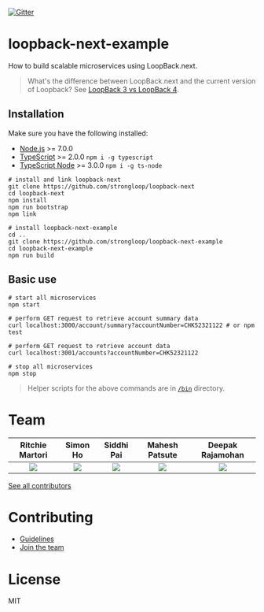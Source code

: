[![Gitter](https://img.shields.io/gitter/room/nwjs/nw.js.svg)](https://gitter.im/strongloop/loopback)

# loopback-next-example

How to build scalable microservices using LoopBack.next.

> What's the difference between LoopBack.next and the current version of
> Loopback? See [LoopBack 3 vs LoopBack 4](https://github.com/strongloop/loopback-next/wiki/FAQ#loopback-3-vs-loopback-4).

## Installation

Make sure you have the following installed:

- [Node.js](https://nodejs.org/en/download/) >= 7.0.0
- [TypeScript](https://www.typescriptlang.org/index.html#download-links) >= 2.0.0 `npm i -g typescript`
- [TypeScript Node](https://github.com/TypeStrong/ts-node#installation) >= 3.0.0 `npm i -g ts-node`

```shell
# install and link loopback-next
git clone https://github.com/strongloop/loopback-next
cd loopback-next
npm install
npm run bootstrap
npm link

# install loopback-next-example
cd ..
git clone https://github.com/strongloop/loopback-next-example
cd loopback-next-example
npm run build
```

## Basic use

```shell
# start all microservices
npm start

# perform GET request to retrieve account summary data
curl localhost:3000/account/summary?accountNumber=CHK52321122 # or npm test

# perform GET request to retrieve account data
curl localhost:3001/accounts?accountNumber=CHK52321122

# stop all microservices
npm stop
```

> Helper scripts for the above commands are in [`/bin`](https://github.com/strongloop/loopback-next-example/tree/master/bin)
directory.

# Team

Ritchie Martori|Simon Ho|Siddhi Pai|Mahesh Patsute|Deepak Rajamohan
:-:|:-:|:-:|:-:|:-:
[<img src="https://avatars2.githubusercontent.com/u/462228?v=3&s=60">](http://github.com/ritch)|[<img src="https://avatars1.githubusercontent.com/u/1617364?v=3&s=60">](http://github.com/superkhau)|[<img src="https://avatars0.githubusercontent.com/u/15273582?v=3&u=d53eb3a459e72484c0ffed865c4e41f9ed9b4fdf&s=60">](http://github.com/siddhipai)|[<img src="https://avatars3.githubusercontent.com/u/24725376?v=3&s=60">](http://github.com/mpatsute)|[<img src="https://avatars2.githubusercontent.com/u/7688315?v=3&s=60">](http://github.com/deepakrkris)

[See all contributors](https://github.com/strongloop/loopback-next-example/graphs/contributors)

# Contributing

- [Guidelines](https://github.com/strongloop/loopback-next/wiki/Contributing)
- [Join the team](https://github.com/strongloop/loopback-next/wiki/Contributing#join-the-team)

# License

MIT
